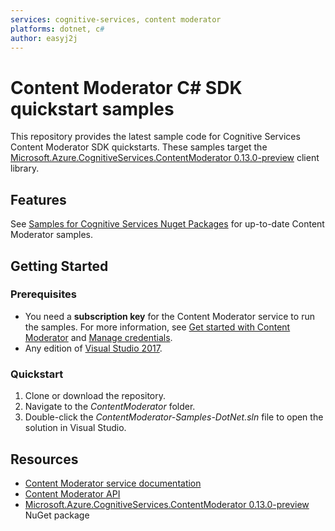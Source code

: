 ```yaml
---
services: cognitive-services, content moderator
platforms: dotnet, c#
author: easyj2j
---
```


# Content Moderator C# SDK quickstart samples

This repository provides the latest sample code for Cognitive Services Content Moderator SDK quickstarts. These samples target the [Microsoft.Azure.CognitiveServices.ContentModerator 0.13.0-preview](https://www.nuget.org/packages/Microsoft.Azure.CognitiveServices.ContentModerator) client library.

## Features

See [Samples for Cognitive Services Nuget Packages](https://github.com/Azure-Samples/cognitive-services-dotnet-sdk-samples/tree/master/ContentModerator) for up-to-date Content Moderator samples.

## Getting Started

### Prerequisites

* You need a **subscription key** for the Content Moderator service to run the samples. For more information, see [Get started with Content Moderator](https://docs.microsoft.com/azure/cognitive-services/content-moderator/quick-start#start-with-the-review-tool) and [Manage credentials](https://docs.microsoft.com/azure/cognitive-services/content-moderator/review-tool-user-guide/credentials).
* Any edition of [Visual Studio 2017](https://www.visualstudio.com/downloads/).

### Quickstart

1. Clone or download the repository.
1. Navigate to the *ContentModerator* folder.
1. Double-click the *ContentModerator-Samples-DotNet.sln* file to open the solution in Visual Studio.

## Resources

* [Content Moderator service documentation](https://docs.microsoft.com/azure/cognitive-services/content-moderator/overview)
* [Content Moderator API](https://docs.microsoft.com/azure/cognitive-services/content-moderator/api-reference)
* [Microsoft.Azure.CognitiveServices.ContentModerator 0.13.0-preview](https://www.nuget.org/packages/Microsoft.Azure.CognitiveServices.ContentModerator) NuGet package
